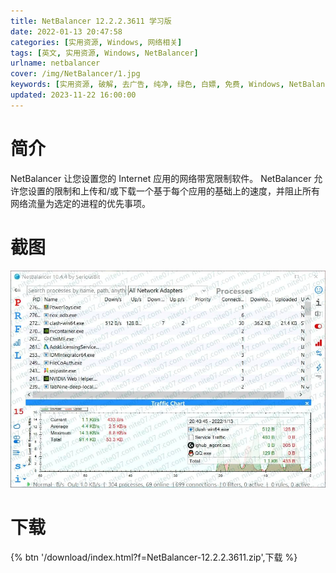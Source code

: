 ```yaml
---
title: NetBalancer 12.2.2.3611 学习版
date: 2022-01-13 20:47:58
categories: [实用资源, Windows, 网络相关]
tags: [英文, 实用资源, Windows, NetBalancer]
urlname: netbalancer
cover: /img/NetBalancer/1.jpg
keywords: [实用资源, 破解, 去广告, 纯净, 绿色, 白嫖, 免费, Windows, NetBalancer]
updated: 2023-11-22 16:00:00
---
```


# 简介

NetBalancer 让您设置您的 Internet 应用的网络带宽限制软件。 NetBalancer 允许您设置的限制和上传和/或下载一个基于每个应用的基础上的速度，并阻止所有网络流量为选定的进程的优先事项。

# 截图

![](/img/NetBalancer/2.jpg)

# 下载

{% btn '/download/index.html?f=NetBalancer-12.2.2.3611.zip',下载 %}
